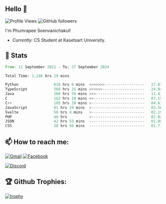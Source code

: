 
<h2>Hello 👋</h2> 

![Profile Views](https://komarev.com/ghpvc/?username=Homiez09&label=Profile%20views&color=0e75b6&style=flat)
![GitHub followers](https://img.shields.io/github/followers/HomieZ09.svg?style=social&label=Follow)


I'm Phumrapee Soenvanichakul!

- <i>Currently:</i> CS Student at Kasetsart University.

<h2>👀 Stats</h2>

<!--START_SECTION:waka-->

```rust
From: 11 September 2021 - To: 27 September 2024

Total Time: 2,246 hrs 29 mins

Python                618 hrs 8 mins  >>>>>>>------------------   27.07 %
TypeScript            569 hrs 25 mins >>>>>>-------------------   24.94 %
Java                  260 hrs 59 mins >>>----------------------   11.43 %
C                     163 hrs 19 mins >>-----------------------   07.15 %
C++                   105 hrs 20 mins >------------------------   04.61 %
JavaScript            81 hrs 19 mins  >------------------------   03.56 %
Svelte                50 hrs 4 mins   >------------------------   02.19 %
PHP                   46 hrs          >------------------------   02.02 %
JSON                  42 hrs 53 mins  -------------------------   01.88 %
CSS                   38 hrs 56 mins  -------------------------   01.71 %
```

<!--END_SECTION:waka-->

<h2>📫 How to reach me:</h2>

<a href="mailto:phumrapeesoen1@gmail.com">![Gmail](https://img.shields.io/badge/Gmail-D14836?style=for-the-badge&logo=gmail&logoColor=white)</a> 
<a href="https://web.facebook.com/phumrapee.soenvanichakul.3/">![Facebook](https://img.shields.io/badge/Facebook-4267B2?style=for-the-badge&logo=facebook&logoColor=white)</a>

<a href="https://discord.gg/EWnAEUtFVm">![Discord](https://discord.c99.nl/widget/theme-1/297740667784921089.png)</a> 

<h2>🏆 Github Trophies:</h2>

[![trophy](https://github-profile-trophy.vercel.app/?username=Homiez09&theme=discord&row=1)](https://github.com/ryo-ma/github-profile-trophy)
